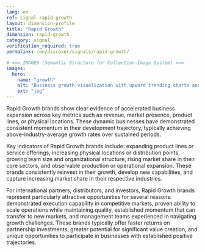 ```yaml
---
lang: en
ref: signal-rapid-growth
layout: dimension-profile
title: "Rapid Growth"
dimension: rapid-growth
category: signal
verification_required: true
permalink: /en/discover/signals/rapid-growth/

# === IMAGES (Semantic Structure for Collection-Image System) ===
images:
  hero:
    name: "growth"
    alt: "Business growth visualization with upward trending charts and metrics"
    ext: "jpg"
---
```


Rapid Growth brands show clear evidence of accelerated business expansion across key metrics such as revenue, market presence, product lines, or physical locations. These dynamic businesses have demonstrated consistent momentum in their development trajectory, typically achieving above-industry-average growth rates over sustained periods.

Key indicators of Rapid Growth brands include: expanding product lines or service offerings, increasing physical locations or distribution points, growing team size and organizational structure, rising market share in their core sectors, and observable production or operational expansion. These brands consistently reinvest in their growth, develop new capabilities, and capture increasing market share in their respective industries.

For international partners, distributors, and investors, Rapid Growth brands represent particularly attractive opportunities for several reasons: demonstrated execution capability in competitive markets, proven ability to scale operations while maintaining quality, established momentum that can transfer to new markets, and management teams experienced in navigating growth challenges. These brands typically offer faster returns on partnership investments, greater potential for significant value creation, and unique opportunities to participate in businesses with established positive trajectories.
